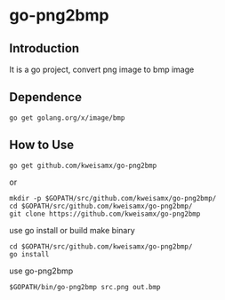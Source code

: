 # go-png2bmp

## Introduction
It is a go project, convert png image to bmp image

## Dependence

```
go get golang.org/x/image/bmp
```

## How to Use


```
go get github.com/kweisamx/go-png2bmp
```
or 
```
mkdir -p $GOPATH/src/github.com/kweisamx/go-png2bmp/
cd $GOPATH/src/github.com/kweisamx/go-png2bmp/
git clone https://github.com/kweisamx/go-png2bmp
```

use go install or build make binary


```
cd $GOPATH/src/github.com/kweisamx/go-png2bmp/
go install
```


use go-png2bmp

```
$GOPATH/bin/go-png2bmp src.png out.bmp
```
